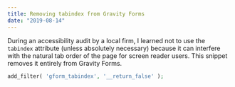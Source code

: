 ```yaml
---
title: Removing tabindex from Gravity Forms
date: "2019-08-14"
---
```


During an accessibility audit by a local firm, I learned not to use the `tabindex` attribute (unless absolutely necessary) because it can interfere with the natural tab order of the page for screen reader users. This snippet removes it entirely from Gravity Forms.

```php
add_filter( 'gform_tabindex', '__return_false' );
```